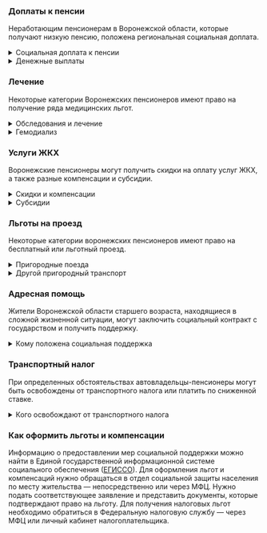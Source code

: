 ### Доплаты к пенсии
Неработающим пенсионерам в Воронежской области, которые получают низкую пенсию, положена региональная социальная доплата. 
<details>
<summary>Социальная доплата к пенсии</summary>
В Воронежской области региональный прожиточный минимум пенсионера ниже общефедерального. Поэтому во всех этих регионах неработающим пенсионерам с низким размером пенсии положена федеральная социальная доплата к пенсии до российского прожиточного минимума пенсионера. В 2021 году эта сумма [составляет]( https://pfr.gov.ru/grazhdanam/pensionres/soc_doplata/~7905) 10 022 рубля. Для назначения выплаты нужно обратиться в территориальное отделение Пенсионного фонда (ПФР) по месту жительства.  
</details>
<details>
<summary>Денежные выплаты</summary>
Если пенсионер относится к льготной категории, он имеет право на ежемесячную денежную выплату (ЕДВ), которая регулярно индексируется.
В 2021 году воронежским ветеранам труда выплачивают 602,58 рубля, труженикам тыла и пострадавшим от репрессий — 712,15 рубля, а реабилитированным лицам — 809,41 рубля.
</details>


### Лечение
Некоторые категории Воронежских пенсионеров имеют право на получение ряда медицинских льгот.  
<details>
<summary>Обследования и лечение</summary>
Воронежским ветеранам труда и труженикам тыла, как и реабилитированным и пострадавшим от репрессий, медицинская помощь в рамках территориальной программы оказывается бесплатно. Лечение и обследования они могут пройти в больницах и поликлиниках, подведомственных региональному департаменту здравоохранения.
</details>
<details>
<summary>Гемодиализ</summary>
Воронежские пенсионеры с хронической почечной недостаточностью и нуждающиеся гемодиализе [получают]( https://docs.cntd.ru/document/819075666) ежемесячную денежную компенсацию стоимости проезда к месту лечения и обратно — по территории области. Если пенсионер ещё и инвалид I группы, проезд компенсируют и сопровождающему его лицу.
</details>


### Услуги ЖКХ
Воронежские пенсионеры могут получить скидки на оплату услуг ЖКХ, а также разные компенсации и субсидии. 
<details>
<summary>Скидки и компенсации</summary>
Компенсация в 50% на оплату услуг ЖКХ в Воронежской области положена ветеранам труда, труженикам тыла, реабилитированным и пострадавшим от репрессий. Компенсация полагается также нетрудоспособным членам семьи ветерана, находящимся у него на иждивении. Кроме того, льготу предоставляют всем членам семьи, которые живут вместе с реабилитированным или пострадавшим от репрессий пенсионером.
Одиноких неработающих пенсионеров по достижении 70 лет освобождают от взносов на капремонт на 50%, а с 80-летнего возраста они вообще не платят за капремонт. Льгота распространяется и на граждан этого возраста, если семья состоит из неработающих пенсионеров (от 60 лет — мужчины и от 55 лет — женщины) или инвалидов I и II групп. 
</details>
<details>
<summary>Субсидии</summary>
Пенсионерам в Воронежской области положена субсидия на оплату услуг ЖКХ если расходы на «коммуналку» доходят до 22% совокупного дохода семьи. 
</details>

### Льготы на проезд
Некоторые категории воронежских пенсионеров имеют право на бесплатный или льготный проезд. 
<details>
<summary>Пригородные поезда</summary>
В Воронежской области реабилитированные и пострадавшие от репрессий [имеют право]( https://docs.cntd.ru/document/802022655) бесплатного проезда на пригородных электричках, а труженики тыла и ветераны труда оплачивают 50% от стоимости проезда. 
</details>
<details>
<summary>Другой пригородный транспорт</summary>
Воронежские и калужские ветераны труда, труженики тыла, реабилитированные и пострадавшие от репрессий, инвалиды и чернобыльцы бесплатно ездят на автомобильном транспорте (кроме такси) по пригородным маршрутам.
</details>

### Адресная помощь
Жители Воронежской области старшего возраста, находящиеся в сложной жизненной ситуации, могут заключить социальный контракт с государством и получить поддержку.
<details>
<summary>Кому положена социальная поддержка</summary>
Пенсионерам, оказавшимся в трудной жизненной ситуации по независящим от них причинам, оказывают адресную помощь. Она может быть как в виде денежных выплат, ежемесячных или единовременных, так и в натуральной форме — в виде обеспечения продуктами питания, одеждой и обувью, медикаментами. С нуждающимися пенсионерами может быть заключён социальный контракт. Он предусматривает помощь при поиске работы, ведении предпринимательской деятельности или личного подсобного хозяйства.
</details>

### Транспортный налог
При определенных обстоятельствах автовладельцы-пенсионеры могут быть освобождены от транспортного налога или платить по сниженной ставке. 
<details>
<summary>Кого освобождают от транспортного налога</summary>
В Воронежской области транспортный налог [не платят]( https://docs.cntd.ru/document/802007687) Герои СССР и РФ и награждённые орденом Славы трёх степеней, а также ветераны боевых действий, граждане, подвергшиеся радиации, и инвалиды. Освобождение получают также несовершеннолетние узники фашизма. Льгота предусмотрена на один легковой автомобиль мощностью не более 120 л. с.
Воронежские пенсионеры освобождены от налога на автомобиль, который выпущен более 25 лет назад (мощностью не более 100 л. с.), а также на мотоциклы и мотороллеры отечественного производства и опять-таки старше 25 лет. 
</details>


### Как оформить льготы и компенсации

Информацию о предоставлении мер социальной поддержки можно найти в Единой государственной информационной системе социального обеспечения ([ЕГИССО]( http://egisso.ru/site/client/#/)). Для оформления льгот и компенсаций нужно обращаться в отдел социальной защиты населения по месту жительства — непосредственно или через МФЦ. Нужно подать соответствующее заявление и представить документы, которые подтверждают право на льготу. Для получения налоговых льгот необходимо обратиться в Федеральную налоговую службу — через МФЦ или личный кабинет налогоплательщика.



